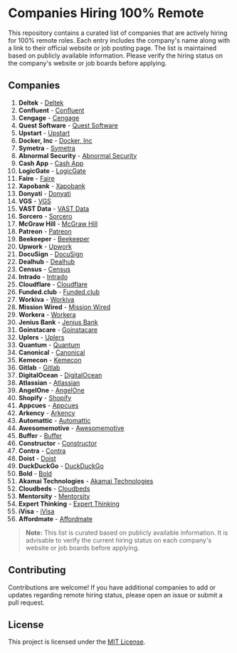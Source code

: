 # Companies Hiring 100% Remote

This repository contains a curated list of companies that are actively hiring for 100% remote roles. Each entry includes the company's name along with a link to their official website or job posting page. The list is maintained based on publicly available information. Please verify the hiring status on the company's website or job boards before applying.

## Companies

1. **Deltek** - [Deltek](https://lnkd.in/dkSfGNbF)
2. **Confluent** - [Confluent](https://lnkd.in/dNSTmUeH)
3. **Cengage** - [Cengage](https://lnkd.in/gt62rhX9)
4. **Quest Software** - [Quest Software](https://lnkd.in/dkHSNGmM)
5. **Upstart** - [Upstart](https://lnkd.in/dGR4DJ52)
6. **Docker, Inc** - [Docker, Inc](https://lnkd.in/gfX5-pQG)
7. **Symetra** - [Symetra](http://www.symetra.com)
8. **Abnormal Security** - [Abnormal Security](https://lnkd.in/gn5M4VDF)
9. **Cash App** - [Cash App](https://lnkd.in/gdp8yUm8)
10. **LogicGate** - [LogicGate](https://lnkd.in/gjgX27Bc)
11. **Faire** - [Faire](https://lnkd.in/gYRNr9VM)
12. **Xapobank** - [Xapobank](http://www.xapobank.com)
13. **Donyati** - [Donyati](https://lnkd.in/gfkF7AbH)
14. **VGS** - [VGS](https://lnkd.in/g7Ajb77F)
15. **VAST Data** - [VAST Data](https://lnkd.in/gMUFt4y9)
16. **Sorcero** - [Sorcero](https://lnkd.in/gpmDTnH7)
17. **McGraw Hill** - [McGraw Hill](https://lnkd.in/g59pzFf4)
18. **Patreon** - [Patreon](https://lnkd.in/gzQptMcQ)
19. **Beekeeper** - [Beekeeper](https://lnkd.in/gxd7rs7Q)
20. **Upwork** - [Upwork](https://lnkd.in/gt4HYmd6)
21. **DocuSign** - [DocuSign](https://lnkd.in/ggfUncZf)
22. **Dealhub** - [Dealhub](https://lnkd.in/gyNED4yp)
23. **Census** - [Census](https://lnkd.in/gAq7PGzc)
24. **Intrado** - [Intrado](https://lnkd.in/gH3wuNWZ)
25. **Cloudflare** - [Cloudflare](https://lnkd.in/g9JPXp2F)
26. **Funded.club** - [Funded.club](https://lnkd.in/gpH4FazA)
27. **Workiva** - [Workiva](https://lnkd.in/g-FUYYdR)
28. **Mission Wired** - [Mission Wired](https://lnkd.in/gMA6AVdG)
29. **Workera** - [Workera](https://lnkd.in/g2YzZu-H)
30. **Jenius Bank** - [Jenius Bank](https://lnkd.in/gxGqHGkH)
31. **Goinstacare** - [Goinstacare](https://lnkd.in/d6ZN5FVD)
32. **Uplers** - [Uplers](https://www.uplers.com)
33. **Quantum** - [Quantum](https://lnkd.in/d8jFCeuU)
34. **Canonical** - [Canonical](https://lnkd.in/d9mf5Rr3)
35. **Kemecon** - [Kemecon](http://kemecon.com)
36. **Gitlab** - [Gitlab](https://lnkd.in/d2eGyKRv)
37. **DigitalOcean** - [DigitalOcean](https://lnkd.in/dYgDZ-WF)
38. **Atlassian** - [Atlassian](https://lnkd.in/dp-SFzfT)
39. **AngelOne** - [AngelOne](https://lnkd.in/dk3NwDn6)
40. **Shopify** - [Shopify](https://lnkd.in/d9zpGKTy)
41. **Appcues** - [Appcues](https://lnkd.in/dp2Jiupp)
42. **Arkency** - [Arkency](https://lnkd.in/dBB_wZaR)
43. **Automattic** - [Automattic](https://lnkd.in/ddSBdusv)
44. **Awesomemotive** - [Awesomemotive](https://lnkd.in/diZZjb4J)
45. **Buffer** - [Buffer](https://lnkd.in/d7ihgxkA)
46. **Constructor** - [Constructor](https://lnkd.in/daBzMdxM)
47. **Contra** - [Contra](https://contra.com/careers)
48. **Doist** - [Doist](https://doist.com/careers/)
49. **DuckDuckGo** - [DuckDuckGo](https://lnkd.in/d_Kv9dM6)
50. **Bold** - [Bold](https://lnkd.in/dZQ8dQnq)
51. **Akamai Technologies** - [Akamai Technologies](https://lnkd.in/dpTN5nPT)
52. **Cloudbeds** - [Cloudbeds](https://lnkd.in/dg3gC5v6)
53. **Mentorsity** - [Mentorsity](https://lnkd.in/d8YyGHNH)
54. **Expert Thinking** - [Expert Thinking](https://lnkd.in/dz_4HFUi)
55. **iVisa** - [iVisa](https://ivisa.breezy.hr/)
56. **Affordmate** - [Affordmate](http://www.affordmate.com)

> **Note:** This list is curated based on publicly available information. It is advisable to verify the current hiring status on each company's website or job boards before applying.

## Contributing

Contributions are welcome! If you have additional companies to add or updates regarding remote hiring status, please open an issue or submit a pull request.

## License

This project is licensed under the [MIT License](LICENSE).
